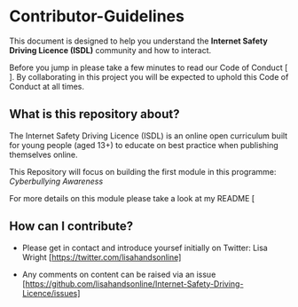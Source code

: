 # Contributor-Guidelines

This document is designed to help you understand the **Internet Safety Driving Licence (ISDL)** community and how to interact.

Before you jump in please take a few minutes to read our Code of Conduct [ ]. By collaborating in this project you will be expected to uphold this Code of Conduct at all times.

## **What is this repository about?**

The Internet Safety Driving Licence (ISDL) is an online open curriculum built for young people (aged 13+) to educate on best practice when publishing themselves online.

This Repository will focus on building the first module in this programme: *Cyberbullying Awareness*

For more details on this module please take a look at my README [

## **How can I contribute?**

- Please get in contact and introduce yoursef initially on Twitter:
Lisa Wright [https://twitter.com/lisahandsonline]

- Any comments on content can be raised via an issue [https://github.com/lisahandsonline/Internet-Safety-Driving-Licence/issues]


